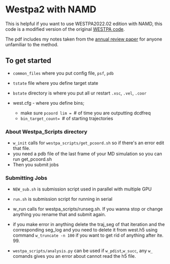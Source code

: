 # Westpa2 with NAMD

This is helpful if you want to use WESTPA2022.02 edition with NAMD, this code is a modified version of the original [WESTPA code](https://github.com/westpa/westpa).

The pdf includes my notes taken from the [annual review paper](https://www.annualreviews.org/doi/abs/10.1146/annurev-biophys-070816-033834) for anyone unfamiliar to the method.

## To get started

- ```common_files``` where you put config file, ```psf```, ```pdb```
- ```tstate``` file where you define target state
- ```bstate``` directory is where you put all ur restart ```.xsc```, ```.vel```, ```.coor```


- west.cfg - where you define bins; 
	- make sure ```pcoord lim = ```# of time you are outputting dcdfreq
	- ```bin_target_count= ```# of starting trajectories

### About Westpa_Scripts directory
- ```w_init``` calls for ```westpa_scripts/get_pcoord.sh``` so if there's an error edit that file.
- you need a pdb file of the last frame of your MD simulation so you can run get_pcoord.sh
- Then you submit jobs	

### Submitting Jobs
- ```NEW_sub.sh``` is submission script used in parallel with multiple GPU
- ```run.sh``` is submission script for running in serial

- w_run calls for westpa_scripts/runseg.sh. If you wanna stop or change anything you rename that and submit again. 

- if you make error in anything delete the traj_seg of that iteration and the corresponding seg_log and you need to delete it from west.h5 using command ```w_truncate -n 100``` if you want to get rid of anything after ite. 99.

- ```westpa_scripts/analysis.py``` can be used if ```w_pdist```,```w_succ```, any ```w_``` comands gives you an error about cannot read the h5 file.
